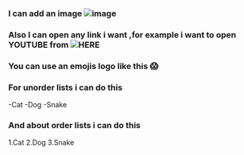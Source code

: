 ### I can add an image ![image](https://media.mnn.com/assets/images/2018/04/sunset_through_oak_tree.jpg.653x0_q80_crop-smart.jpg)

### Also I can open any link i want ,for example i want to open YOUTUBE from ![HERE](https://www.youtube.com/)

### You can use an emojis logo like this :scream:

### For unorder lists i can do this 
-Cat
-Dog
-Snake

### And about order lists i can do this
1.Cat
2.Dog
3.Snake
